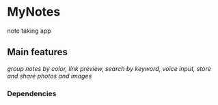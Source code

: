 # MyNotes
note taking app
## Main features
_group notes by color, link preview, 
search by keyword, voice input, 
store and share photos and images_
### Dependencies
